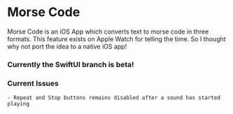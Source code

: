 # Morse Code
Morse Code is an iOS App which converts text to morse code in three formats. This feature exists on Apple Watch for telling the time. So I thought why not port the idea to a native iOS app!
### Currently the SwiftUI branch is beta!
### Current Issues
    - Repeat and Stop buttons remains disabled after a sound has started playing
